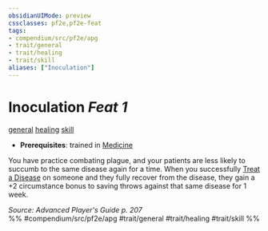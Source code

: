 ```yaml
---
obsidianUIMode: preview
cssclasses: pf2e,pf2e-feat
tags:
- compendium/src/pf2e/apg
- trait/general
- trait/healing
- trait/skill
aliases: ["Inoculation"]
---
```

# Inoculation  *Feat 1*  
[general](rules/traits/general.md "General Feat Trait")  [healing](rules/traits/healing.md "Healing Effect Trait")  [skill](rules/traits/skill.md "Skill Feat Trait")  

- **Prerequisites**: trained in [Medicine](compendium/skills.md#Medicine)

You have practice combating plague, and your patients are less likely to succumb to the same disease again for a time. When you successfully [Treat a Disease](rules/actions/treat-disease.md) on someone and they fully recover from the disease, they gain a +2 circumstance bonus to saving throws against that same disease for 1 week.

*Source: Advanced Player's Guide p. 207*  
%% #compendium/src/pf2e/apg #trait/general #trait/healing #trait/skill %%
